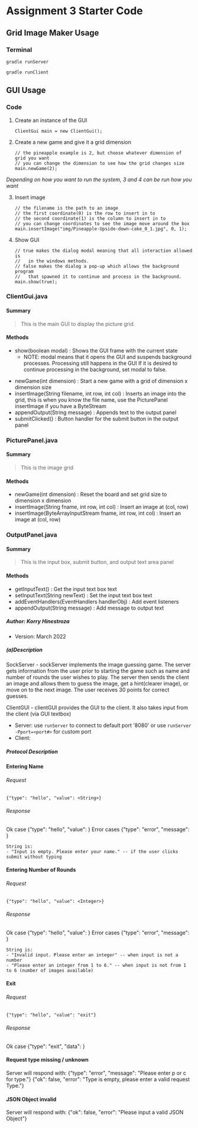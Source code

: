 # Assignment 3 Starter Code

## Grid Image Maker Usage

### Terminal

```
gradle runServer
```

```
gradle runClient
```

## GUI Usage

### Code

1. Create an instance of the GUI

   ```
   ClientGui main = new ClientGui();
   ```

2. Create a new game and give it a grid dimension

   ```
   // the pineapple example is 2, but choose whatever dimension of grid you want
   // you can change the dimension to see how the grid changes size
   main.newGame(2); 
   ```

*Depending on how you want to run the system, 3 and 4 can be run how you want*

3. Insert image

   ```
   // the filename is the path to an image
   // the first coordinate(0) is the row to insert in to
   // the second coordinate(1) is the column to insert in to
   // you can change coordinates to see the image move around the box
   main.insertImage("img/Pineapple-Upside-down-cake_0_1.jpg", 0, 1);
   ```

4. Show GUI

   ```
   // true makes the dialog modal meaning that all interaction allowed is 
   //   in the windows methods.
   // false makes the dialog a pop-up which allows the background program 
   //   that spawned it to continue and process in the background.
   main.show(true);
   ```


### ClientGui.java
#### Summary

> This is the main GUI to display the picture grid. 

#### Methods
  - show(boolean modal) :  Shows the GUI frame with the current state
     * NOTE: modal means that it opens the GUI and suspends background processes. Processing still happens in the GUI If it is desired to continue processing in the background, set modal to false.
   * newGame(int dimension) :  Start a new game with a grid of dimension x dimension size
   * insertImage(String filename, int row, int col) :  Inserts an image into the grid, this is when you know the file name, use the PicturePanel insertImage if you have a ByteStream
   * appendOutput(String message) :  Appends text to the output panel
   * submitClicked() :  Button handler for the submit button in the output panel

### PicturePanel.java

#### Summary

> This is the image grid

#### Methods

- newGame(int dimension) :  Reset the board and set grid size to dimension x dimension
- insertImage(String fname, int row, int col) :  Insert an image at (col, row)
- insertImage(ByteArrayInputStream fname, int row, int col) :  Insert an image at (col, row)

### OutputPanel.java

#### Summary

> This is the input box, submit button, and output text area panel

#### Methods

- getInputText() :  Get the input text box text
- setInputText(String newText) :  Set the input text box text
- addEventHandlers(EventHandlers handlerObj) :  Add event listeners
- appendOutput(String message) :  Add message to output text

##### Author: Korry Hinestroza
* Version: March 2022


##### (a)Description
SockServer - sockServer implements the image guessing game. The server gets information from the user 
prior to starting the game such as name and number of rounds the user wishes to play. The server then sends 
the client an image and allows them to guess the image, get a hint(clearer image), or move on to the next image.
The user receives 30 points for correct guesses.

ClientGUI - clientGUI provides the GUI to the client. It also takes input from the client (via GUI textbox)
* Server: use `runServer` to connect to default port '8080' or use `runServer -Pport=<port#>` for custom port
* Client: 

##### Protocol Description

#### Entering Name
###### Request
    {"type": "hello", "value": <String>}

###### Response
Ok case
{"type": "hello", "value": <String>}
Error cases
{"type": "error", "message": <String>}

    String is:
    - "Input is empty. Please enter your name." -- if the user clicks submit without typing


#### Entering Number of Rounds
###### Request
    {"type": "hello", "value": <Integer>}

###### Response
Ok case
{"type": "hello", "value": <String>}
Error cases
{"type": "error", "message": <String>}

    String is:
    - "Invalid input. Please enter an integer" -- when input is not a number
    - "Please enter an integer from 1 to 6." -- when input is not from 1 to 6 (number of images available)


#### Exit
###### Request
    {"type": "hello", "value": "exit"}

###### Response
Ok case
{"type": "exit", "data": <String>}


#### Request type missing / unknown
Server will respond with:
{"type": "error", "message": "Please enter p or c for type."}
{"ok": false, "error": "Type is empty, please enter a valid request Type."}


#### JSON Object invalid
Server will respond with:
{"ok": false, "error": "Please input a valid JSON Object"}